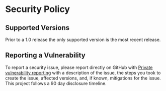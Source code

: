 # Security Policy

## Supported Versions

Prior to a 1.0 release the only supported version is the most recent release.

## Reporting a Vulnerability

To report a security issue, please report directly on GitHub with  [Private vulnerability reporting](https://docs.github.com/en/code-security/security-advisories/guidance-on-reporting-and-writing/privately-reporting-a-security-vulnerability) with a description of the issue, the steps you took to create the issue, affected versions, and, if known, mitigations for the issue. This project follows a 90 day disclosure timeline.
